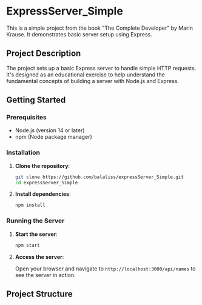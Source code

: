 # ExpressServer_Simple

This is a simple project from the book "The Complete Developer" by Marin Krause. It demonstrates basic server setup using Express.

## Project Description

The project sets up a basic Express server to handle simple HTTP requests. It's designed as an educational exercise to help understand the fundamental concepts of building a server with Node.js and Express.

## Getting Started

### Prerequisites

- Node.js (version 14 or later)
- npm (Node package manager)

### Installation

1. **Clone the repository**:

   ```bash
   git clone https://github.com/balaliss/expressServer_Simple.git
   cd expressServer_Simple
   ```

2. **Install dependencies**:
   ```bash
   npm install
   ```

### Running the Server

1. **Start the server**:

   ```bash
   npm start
   ```

2. **Access the server**:

   Open your browser and navigate to `http://localhost:3000/api/names` to see the server in action.

## Project Structure
